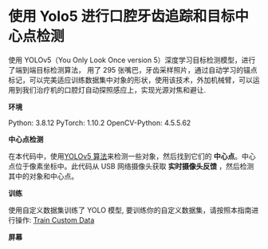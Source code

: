 # 使用 Yolo5 进行口腔牙齿追踪和目标中心点检测

使用 YOLOv5（You Only Look Once version 5）深度学习目标检测模型，进行了端到端目标检测算法， 用了 295 张嘴巴，牙齿采样照片，通过自动学习的锚点标记，可以完美适应训练数据集中对象的形状，使用该技术，外加机械臂，可以运用到我们治疗机的口腔灯自动探照感应上，实现光源对焦和避让.

**环境**

Python: 3.8.12
PyTorch: 1.10.2
OpenCV-Python: 4.5.5.62

**中心点检测**

在本代码中，使用[YOLOv5 算法](https://github.com/ultralytics/yolov5)来检测一些对象，然后找到它们的 **中心点**。中心点位于像素坐标中。此代码从 USB 网络摄像头获取 **实时摄像头反馈** ，然后检测其中的对象和中心点。

**训练**

使用自定义数据集训练了 YOLO 模型, 要训练你的自定义数据集，请按照本指南进行操作: [Train Custom Data](https://github.com/ultralytics/yolov5/wiki/Train-Custom-Data)

**屏幕**

<img scr="https://github.com/dorisoy/Dorisoy.ToothTracking/blob/main/Screen/01.png"/>

<img scr="https://github.com/dorisoy/Dorisoy.ToothTracking/blob/main/Screen/02.png"/>

<img scr="https://github.com/dorisoy/Dorisoy.ToothTracking/blob/main/Screen/03.png"/>

<img scr="https://github.com/dorisoy/Dorisoy.ToothTracking/blob/main/Screen/04.png"/>

<img scr="https://github.com/dorisoy/Dorisoy.ToothTracking/blob/main/Screen/05.png"/>

<img scr="https://github.com/dorisoy/Dorisoy.ToothTracking/blob/main/Screen/06.png"/>

<img scr="https://github.com/dorisoy/Dorisoy.ToothTracking/blob/main/Screen/07.png"/>

<img scr="https://github.com/dorisoy/Dorisoy.ToothTracking/blob/main/Screen/08.png"/>
